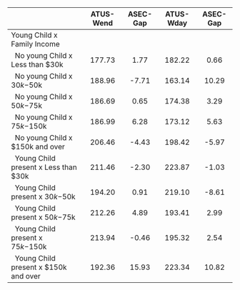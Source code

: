 
|                      |    ATUS-Wend |     ASEC-Gap |    ATUS-Wday |     ASEC-Gap |
| -------------------- | :----------: | :----------: | :----------: | :----------: |
| Young Child x Family Income |              |              |              |              |
| &nbsp;&nbsp;No young Child x Less than $30k |       177.73 |         1.77 |       182.22 |         0.66 |
| &nbsp;&nbsp;No young Child x $30k-$50k |       188.96 |        -7.71 |       163.14 |        10.29 |
| &nbsp;&nbsp;No young Child x $50k-$75k |       186.69 |         0.65 |       174.38 |         3.29 |
| &nbsp;&nbsp;No young Child x $75k-$150k |       186.99 |         6.28 |       173.12 |         5.63 |
| &nbsp;&nbsp;No young Child x $150k and over |       206.46 |        -4.43 |       198.42 |        -5.97 |
| &nbsp;&nbsp;Young Child present x Less than $30k |       211.46 |        -2.30 |       223.87 |        -1.03 |
| &nbsp;&nbsp;Young Child present x $30k-$50k |       194.20 |         0.91 |       219.10 |        -8.61 |
| &nbsp;&nbsp;Young Child present x $50k-$75k |       212.26 |         4.89 |       193.41 |         2.99 |
| &nbsp;&nbsp;Young Child present x $75k-$150k |       213.94 |        -0.46 |       195.32 |         2.54 |
| &nbsp;&nbsp;Young Child present x $150k and over |       192.36 |        15.93 |       223.34 |        10.82 |

